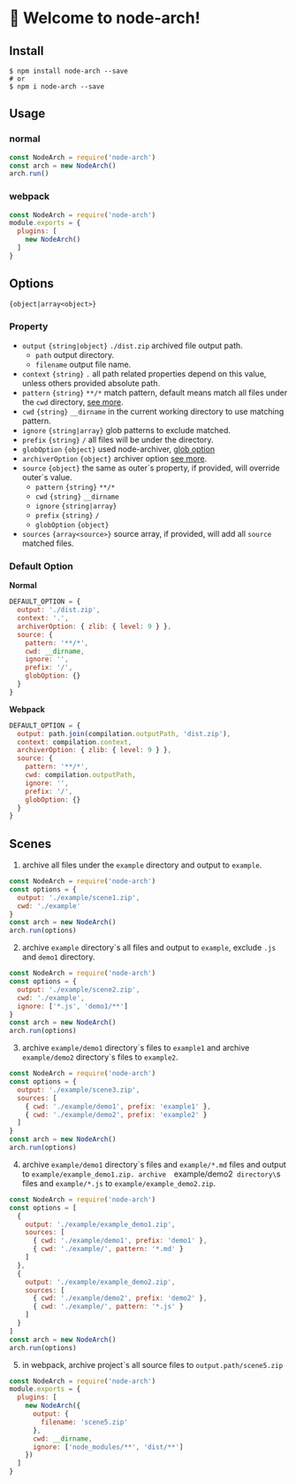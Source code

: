 # 🚀 Welcome to node-arch!

## Install

```shell
$ npm install node-arch --save
# or
$ npm i node-arch --save
```

## Usage

### normal

```js
const NodeArch = require('node-arch')
const arch = new NodeArch()
arch.run()
```

### webpack

```js
const NodeArch = require('node-arch')
module.exports = {
  plugins: [
    new NodeArch()
  ]
}
```

## Options

`{object|array<object>}`

### Property

+ `output` `{string|object}` `./dist.zip` archived file output path.
  + `path` output directory.
  + `filename` output file name.
+ `context` `{string}` `.` all path related properties depend on this value, unless others provided absolute path.
+ `pattern` `{string}` `**/*` match pattern, default means match all files under the `cwd` directory, [see more](https://github.com/isaacs/minimatch).
+ `cwd` `{string}` `__dirname` in the current working directory to use matching pattern.
+ `ignore` `{string|array}` glob patterns to exclude matched.
+ `prefix` `{string}` `/` all files will be under the directory.
+ `globOption` `{object}` used node-archiver, [glob option](https://github.com/isaacs/node-glob#options)
+ `archiverOption` `{object}` archiver option [see more](https://www.archiverjs.com/archiver).
+ `source` `{object}` the same as outer\`s property, if provided, will override outer\`s value.
  + `pattern` `{string}` `**/*` 
  + `cwd` `{string}` `__dirname`
  + `ignore` `{string|array}`
  + `prefix` `{string}` `/`
  + `globOption` `{object}`
+ `sources` `{array<source>}` source array, if provided, will add all `source` matched files.

### Default Option

**Normal**

```js
DEFAULT_OPTION = {
  output: './dist.zip',
  context: '.',
  archiverOption: { zlib: { level: 9 } },
  source: {
    pattern: '**/*',
    cwd: __dirname,
    ignore: '',
    prefix: '/',
    globOption: {}
  }
}

```

**Webpack**

```js
DEFAULT_OPTION = {
  output: path.join(compilation.outputPath, 'dist.zip'),
  context: compilation.context,
  archiverOption: { zlib: { level: 9 } },
  source: {
    pattern: '**/*',
    cwd: compilation.outputPath,
    ignore: '',
    prefix: '/',
    globOption: {}
  }
}
```


## Scenes

1. archive all files under the `example` directory and output to `example`.
```js
const NodeArch = require('node-arch')
const options = {
  output: './example/scene1.zip',
  cwd: './example'
}
const arch = new NodeArch()
arch.run(options)
```

2. archive `example` directory\`s all files and output to `example`, exclude `.js` and `demo1` directory.
```js
const NodeArch = require('node-arch')
const options = {
  output: './example/scene2.zip',
  cwd: './example',
  ignore: ['*.js', 'demo1/**']
}
const arch = new NodeArch()
arch.run(options)
```

3. archive `example/demo1` directory\`s files to `example1` and archive `example/demo2` directory\`s files to `example2`.
```js
const NodeArch = require('node-arch')
const options = {
  output: './example/scene3.zip',
  sources: [
    { cwd: './example/demo1', prefix: 'example1' },
    { cwd: './example/demo2', prefix: 'example2' }
  ]
}
const arch = new NodeArch()
arch.run(options)
```

4. archive `example/demo1` directory\`s files and `example/*.md` files and output to `example/example_demo1.zip. archive  `example/demo2` directory\`s files and `example/*.js` to `example/example_demo2.zip`.
```js
const NodeArch = require('node-arch')
const options = [
  {
    output: './example/example_demo1.zip',
    sources: [
      { cwd: './example/demo1', prefix: 'demo1' },
      { cwd: './example/', pattern: '*.md' }
    ]
  },
  {
    output: './example/example_demo2.zip',
    sources: [
      { cwd: './example/demo2', prefix: 'demo2' },
      { cwd: './example/', pattern: '*.js' }
    ]
  }
]
const arch = new NodeArch()
arch.run(options)
```

5. in webpack, archive project\`s all source files to `output.path/scene5.zip`
```js
const NodeArch = require('node-arch')
module.exports = {
  plugins: [
    new NodeArch({
      output: {
        filename: 'scene5.zip'
      },
      cwd: __dirname,
      ignore: ['node_modules/**', 'dist/**']
    })
  ]
}
```
